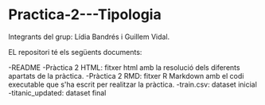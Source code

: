 # Practica-2---Tipologia

Integrants del grup: Lídia Bandrés i Guillem Vidal.

EL repositori té els següents documents:

-README
-Pràctica 2 HTML: fitxer html amb la resolució dels diferents apartats de la pràctica.
-Pràctica 2 RMD: fitxer R Markdown amb el codi executable que s'ha escrit per realitzar la pràctica.
-train.csv: dataset inicial
-titanic_updated: dataset final
